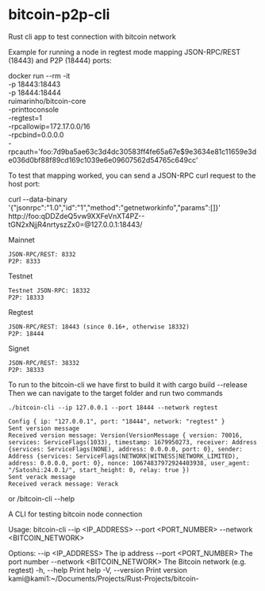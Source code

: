 # bitcoin-p2p-cli
Rust cli app to test connection with bitcoin network


Example for running a node in regtest mode mapping JSON-RPC/REST (18443) and P2P (18444) ports:

docker run --rm -it \
  -p 18443:18443 \
  -p 18444:18444 \
  ruimarinho/bitcoin-core \
  -printtoconsole \
  -regtest=1 \
  -rpcallowip=172.17.0.0/16 \
  -rpcbind=0.0.0.0 \
  -rpcauth='foo:7d9ba5ae63c3d4dc30583ff4fe65a67e$9e3634e81c11659e3de036d0bf88f89cd169c1039e6e09607562d54765c649cc'

To test that mapping worked, you can send a JSON-RPC curl request to the host port:

curl --data-binary '{"jsonrpc":"1.0","id":"1","method":"getnetworkinfo","params":[]}' http://foo:qDDZdeQ5vw9XXFeVnXT4PZ--tGN2xNjjR4nrtyszZx0=@127.0.0.1:18443/

Mainnet

    JSON-RPC/REST: 8332
    P2P: 8333

Testnet

    Testnet JSON-RPC: 18332
    P2P: 18333

Regtest

    JSON-RPC/REST: 18443 (since 0.16+, otherwise 18332)
    P2P: 18444

Signet

    JSON-RPC/REST: 38332
    P2P: 38333




To run to the bitcoin-cli we have first to build it with 
    cargo build --release
Then we can navigate to the target folder and run two commands
    
    ./bitcoin-cli --ip 127.0.0.1 --port 18444 --network regtest 

    Config { ip: "127.0.0.1", port: "18444", network: "regtest" }
    Sent version message
    Received version message: Version(VersionMessage { version: 70016, services: ServiceFlags(1033), timestamp: 1679950273, receiver: Address {services: ServiceFlags(NONE), address: 0.0.0.0, port: 0}, sender: Address {services: ServiceFlags(NETWORK|WITNESS|NETWORK_LIMITED), address: 0.0.0.0, port: 0}, nonce: 10674837972924403938, user_agent: "/Satoshi:24.0.1/", start_height: 0, relay: true })
    Sent verack message
    Received verack message: Verack

or
    /bitcoin-cli --help

A CLI for testing bitcoin node connection

Usage: bitcoin-cli --ip <IP_ADDRESS> --port <PORT_NUMBER> --network <BITCOIN_NETWORK>

Options:
      --ip <IP_ADDRESS>            The ip address
      --port <PORT_NUMBER>         The port number
      --network <BITCOIN_NETWORK>  The Bitcoin network (e.g. regtest)
  -h, --help                       Print help
  -V, --version                    Print version
kami@kami1:~/Documents/Projects/Rust-Projects/bitcoin-
